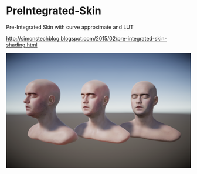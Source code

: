 # PreIntegrated-Skin
Pre-Integrated Skin with curve approximate and LUT

http://simonstechblog.blogspot.com/2015/02/pre-integrated-skin-shading.html

![Image](https://github.com/codewings/.IMAGES/blob/master/CurveApprox%26LUT%20Pre-IntegratedSkin.png)
